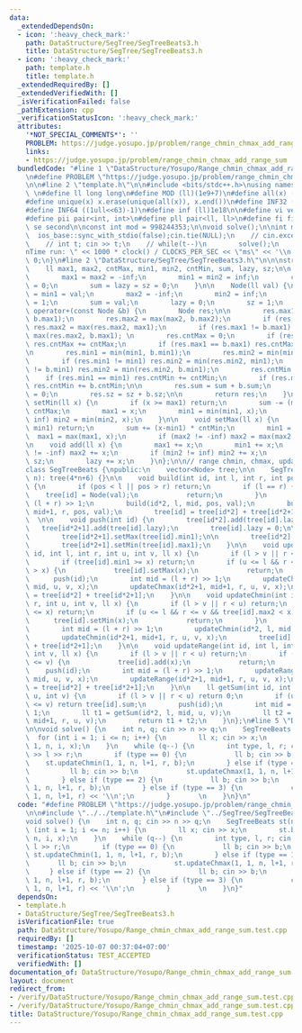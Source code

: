 ```yaml
---
data:
  _extendedDependsOn:
  - icon: ':heavy_check_mark:'
    path: DataStructure/SegTree/SegTreeBeats3.h
    title: DataStructure/SegTree/SegTreeBeats3.h
  - icon: ':heavy_check_mark:'
    path: template.h
    title: template.h
  _extendedRequiredBy: []
  _extendedVerifiedWith: []
  _isVerificationFailed: false
  _pathExtension: cpp
  _verificationStatusIcon: ':heavy_check_mark:'
  attributes:
    '*NOT_SPECIAL_COMMENTS*': ''
    PROBLEM: https://judge.yosupo.jp/problem/range_chmin_chmax_add_range_sum
    links:
    - https://judge.yosupo.jp/problem/range_chmin_chmax_add_range_sum
  bundledCode: "#line 1 \"DataStructure/Yosupo/Range_chmin_chmax_add_range_sum.test.cpp\"\
    \n#define PROBLEM \"https://judge.yosupo.jp/problem/range_chmin_chmax_add_range_sum\"\
    \n\n#line 2 \"template.h\"\n\n#include <bits/stdc++.h>\nusing namespace std;\n\
    \ \n#define ll long long\n#define MOD (ll)(1e9+7)\n#define all(x) (x).begin(),(x).end()\n\
    #define unique(x) x.erase(unique(all(x)), x.end())\n#define INF32 ((1ull<<31)-1)\n\
    #define INF64 ((1ull<<63)-1)\n#define inf (ll)1e18\n\n#define vi vector<int>\n\
    #define pii pair<int, int>\n#define pll pair<ll, ll>\n#define fi first\n#define\
    \ se second\n\nconst int mod = 998244353;\n\nvoid solve();\n\nint main(){\n  \
    \  ios_base::sync_with_stdio(false);cin.tie(NULL);\n    // cin.exceptions(cin.failbit);\n\
    \    // int t; cin >> t;\n    // while(t--)\n        solve();\n    cerr << \"\\\
    nTime run: \" << 1000 * clock() / CLOCKS_PER_SEC << \"ms\" << '\\n';\n    return\
    \ 0;\n}\n#line 2 \"DataStructure/SegTree/SegTreeBeats3.h\"\n\n\nstruct Node {\n\
    \    ll max1, max2, cntMax, min1, min2, cntMin, sum, lazy, sz;\n\n    Node() {\n\
    \        max1 = max2 = -inf;\n        min1 = min2 = inf;\n        cntMax = cntMin\
    \ = 0;\n        sum = lazy = sz = 0;\n    }\n\n    Node(ll val) {\n        max1\
    \ = min1 = val;\n        max2 = -inf;\n        min2 = inf;\n        cntMax = cntMin\
    \ = 1;\n        sum = val;\n        lazy = 0;\n        sz = 1;\n    }\n\n    Node\
    \ operator+(const Node &b) {\n        Node res;\n\n        res.max1 = max(max1,\
    \ b.max1);\n        res.max2 = max(max2, b.max2);\n        if (res.max1 != max1)\
    \ res.max2 = max(res.max2, max1);\n        if (res.max1 != b.max1) res.max2 =\
    \ max(res.max2, b.max1); \n        res.cntMax = 0;\n        if (res.max1 == max1)\
    \ res.cntMax += cntMax;\n        if (res.max1 == b.max1) res.cntMax += b.cntMax;\n\
    \n        res.min1 = min(min1, b.min1);\n        res.min2 = min(min2, b.min2);\n\
    \        if (res.min1 != min1) res.min2 = min(res.min2, min1);\n        if (res.min1\
    \ != b.min1) res.min2 = min(res.min2, b.min1);\n        res.cntMin = 0;\n    \
    \    if (res.min1 == min1) res.cntMin += cntMin;\n        if (res.min1 == b.min1)\
    \ res.cntMin += b.cntMin;\n\n        res.sum = sum + b.sum;\n        res.lazy\
    \ = 0;\n        res.sz = sz + b.sz;\n\n        return res;\n    }\n\n    void\
    \ setMin(ll x) {\n        if (x >= max1) return;\n        sum -= (max1 - x) *\
    \ cntMax;\n        max1 = x;\n        min1 = min(min1, x);\n        if (min2 !=\
    \ inf) min2 = min(min2, x);\n    }\n\n    void setMax(ll x) {\n        if (x <=\
    \ min1) return;\n        sum += (x-min1) * cntMin;\n        min1 = x;\n      \
    \  max1 = max(max1, x);\n        if (max2 != -inf) max2 = max(max2, x);\n    }\n\
    \n    void add(ll x) {\n        max1 += x;\n        min1 += x;\n        if (max2\
    \ != -inf) max2 += x;\n        if (min2 != inf) min2 += x;\n        sum += x *\
    \ sz;\n        lazy += x;\n    }\n};\n\n// range chmin, chmax, update range, sum\n\
    class SegTreeBeats {\npublic:\n    vector<Node> tree;\n\n    SegTreeBeats(int\
    \ n): tree(4*n+6) {}\n\n    void build(int id, int l, int r, int pos, ll val)\
    \ {\n        if (pos < l || pos > r) return;\n        if (l == r) {\n        \
    \    tree[id] = Node(val);\n            return;\n        }\n        int mid =\
    \ (l + r) >> 1;\n        build(id*2, l, mid, pos, val);\n        build(id*2+1,\
    \ mid+1, r, pos, val);\n        tree[id] = tree[id*2] + tree[id*2+1];\n    } \
    \  \n\n    void push(int id) {\n        tree[id*2].add(tree[id].lazy);\n     \
    \   tree[id*2+1].add(tree[id].lazy);\n        tree[id].lazy = 0;\n\n        tree[id*2].setMax(tree[id].min1);\n\
    \        tree[id*2+1].setMax(tree[id].min1);\n\n        tree[id*2].setMin(tree[id].max1);\n\
    \        tree[id*2+1].setMin(tree[id].max1);\n    }\n\n    void updateChmax(int\
    \ id, int l, int r, int u, int v, ll x) {\n        if (l > v || r < u) return;\n\
    \        if (tree[id].min1 >= x) return;\n        if (u <= l && r <= v && tree[id].min2\
    \ > x) {\n            tree[id].setMax(x);\n            return;\n        }\n  \
    \      push(id);\n        int mid = (l + r) >> 1;\n        updateChmax(id*2, l,\
    \ mid, u, v, x);\n        updateChmax(id*2+1, mid+1, r, u, v, x);\n        tree[id]\
    \ = tree[id*2] + tree[id*2+1];\n    }\n\n    void updateChmin(int id, int l, int\
    \ r, int u, int v, ll x) {\n        if (l > v || r < u) return;\n        if (tree[id].max1\
    \ <= x) return;\n        if (u <= l && r <= v && tree[id].max2 < x) {\n      \
    \      tree[id].setMin(x);\n            return;\n        }\n        push(id);\n\
    \        int mid = (l + r) >> 1;\n        updateChmin(id*2, l, mid, u, v, x);\n\
    \        updateChmin(id*2+1, mid+1, r, u, v, x);\n        tree[id] = tree[id*2]\
    \ + tree[id*2+1];\n    }\n\n    void updateRange(int id, int l, int r, int u,\
    \ int v, ll x) {\n        if (l > v || r < u) return;\n        if (u <= l && r\
    \ <= v) {\n            tree[id].add(x);\n            return;\n        }\n    \
    \    push(id);\n        int mid = (l + r) >> 1;\n        updateRange(id*2, l,\
    \ mid, u, v, x);\n        updateRange(id*2+1, mid+1, r, u, v, x);\n        tree[id]\
    \ = tree[id*2] + tree[id*2+1];\n    }\n\n    ll getSum(int id, int l, int r, int\
    \ u, int v) {\n        if (l > v || r < u) return 0;\n        if (u <= l && r\
    \ <= v) return tree[id].sum;\n        push(id);\n        int mid = (l + r) >>\
    \ 1;\n        ll t1 = getSum(id*2, l, mid, u, v);\n        ll t2 = getSum(id*2+1,\
    \ mid+1, r, u, v);\n        return t1 + t2;\n    }\n};\n#line 5 \"DataStructure/Yosupo/Range_chmin_chmax_add_range_sum.test.cpp\"\
    \n\nvoid solve() {\n    int n, q; cin >> n >> q;\n    SegTreeBeats st(n);\n  \
    \  for (int i = 1; i <= n; i++) {\n        ll x; cin >> x;\n        st.build(1,\
    \ 1, n, i, x);\n    }\n    while (q--) {\n        int type, l, r; cin >> type\
    \ >> l >> r;\n        if (type == 0) {\n            ll b; cin >> b;\n        \
    \    st.updateChmin(1, 1, n, l+1, r, b);\n        } else if (type == 1) {\n  \
    \          ll b; cin >> b;\n            st.updateChmax(1, 1, n, l+1, r, b);\n\
    \        } else if (type == 2) {\n            ll b; cin >> b;\n            st.updateRange(1,\
    \ 1, n, l+1, r, b);\n        } else if (type == 3) {\n            cout << st.getSum(1,\
    \ 1, n, l+1, r) << '\\n';\n        }       \n    }\n}\n"
  code: "#define PROBLEM \"https://judge.yosupo.jp/problem/range_chmin_chmax_add_range_sum\"\
    \n\n#include \"../../template.h\"\n#include \"../SegTree/SegTreeBeats3.h\"\n\n\
    void solve() {\n    int n, q; cin >> n >> q;\n    SegTreeBeats st(n);\n    for\
    \ (int i = 1; i <= n; i++) {\n        ll x; cin >> x;\n        st.build(1, 1,\
    \ n, i, x);\n    }\n    while (q--) {\n        int type, l, r; cin >> type >>\
    \ l >> r;\n        if (type == 0) {\n            ll b; cin >> b;\n           \
    \ st.updateChmin(1, 1, n, l+1, r, b);\n        } else if (type == 1) {\n     \
    \       ll b; cin >> b;\n            st.updateChmax(1, 1, n, l+1, r, b);\n   \
    \     } else if (type == 2) {\n            ll b; cin >> b;\n            st.updateRange(1,\
    \ 1, n, l+1, r, b);\n        } else if (type == 3) {\n            cout << st.getSum(1,\
    \ 1, n, l+1, r) << '\\n';\n        }       \n    }\n}"
  dependsOn:
  - template.h
  - DataStructure/SegTree/SegTreeBeats3.h
  isVerificationFile: true
  path: DataStructure/Yosupo/Range_chmin_chmax_add_range_sum.test.cpp
  requiredBy: []
  timestamp: '2025-10-07 00:37:04+07:00'
  verificationStatus: TEST_ACCEPTED
  verifiedWith: []
documentation_of: DataStructure/Yosupo/Range_chmin_chmax_add_range_sum.test.cpp
layout: document
redirect_from:
- /verify/DataStructure/Yosupo/Range_chmin_chmax_add_range_sum.test.cpp
- /verify/DataStructure/Yosupo/Range_chmin_chmax_add_range_sum.test.cpp.html
title: DataStructure/Yosupo/Range_chmin_chmax_add_range_sum.test.cpp
---
```

